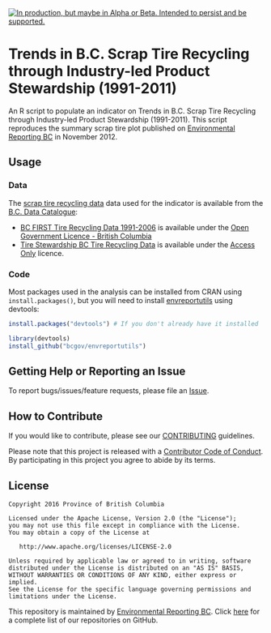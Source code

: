 <div id="devex-badge"><a rel="Delivery" href="https://github.com/BCDevExchange/docs/blob/master/discussion/projectstates.md"><img alt="In production, but maybe in Alpha or Beta. Intended to persist and be supported." style="border-width:0" src="https://assets.bcdevexchange.org/images/badges/delivery.svg" title="In production, but maybe in Alpha or Beta. Intended to persist and be supported." /></a></div>

# Trends in B.C. Scrap Tire Recycling through Industry-led Product Stewardship (1991-2011)

An R script to populate an indicator on Trends in B.C. Scrap Tire Recycling through Industry-led Product Stewardship (1991-2011). This script reproduces the summary scrap tire plot published on [Environmental Reporting BC](http://www.env.gov.bc.ca/soe/indicators/sustainability/tire-recycling.html) in November 2012.

## Usage

### Data

The [scrap tire recycling data](https://catalogue.data.gov.bc.ca/dataset?q=tire) data used for the indicator is available from the [B.C. Data Catalogue](https://catalogue.data.gov.bc.ca/dataset?download_audience=Public):

- [BC FIRST Tire Recycling Data 1991-2006](https://catalogue.data.gov.bc.ca/dataset/a29ad492-29a2-44b9-8693-d27a8cc8e686) is available under the
[Open Government Licence - British Columbia](http://www2.gov.bc.ca/gov/content/governments/about-the-bc-government/databc/open-data/open-government-license-bc)
- [Tire Stewardship BC Tire Recycling Data](https://catalogue.data.gov.bc.ca/dataset/f791329b-c2dc-4f82-9993-209780f2a1c6) is available under the
[Access Only](http://www2.gov.bc.ca/gov/content?id=1AAACC9C65754E4D89A118B875E0FBDA) licence.


### Code

Most packages used in the analysis can be installed from CRAN using `install.packages()`, but you will need to install [envreportutils](https://github.com/bcgov/envreportutils) using devtools:


```r
install.packages("devtools") # If you don't already have it installed

library(devtools)
install_github("bcgov/envreportutils")
```

## Getting Help or Reporting an Issue

To report bugs/issues/feature requests, please file an [Issue](https://github.com/bcgov/tire-recycling-indicator/issues).

## How to Contribute

If you would like to contribute, please see our [CONTRIBUTING](CONTRIBUTING.md) guidelines.

Please note that this project is released with a [Contributor Code of Conduct](CODE_OF_CONDUCT.md). By participating in this project you agree to abide by its terms.

## License

    Copyright 2016 Province of British Columbia

    Licensed under the Apache License, Version 2.0 (the "License");
    you may not use this file except in compliance with the License.
    You may obtain a copy of the License at 

       http://www.apache.org/licenses/LICENSE-2.0

    Unless required by applicable law or agreed to in writing, software
    distributed under the License is distributed on an "AS IS" BASIS,
    WITHOUT WARRANTIES OR CONDITIONS OF ANY KIND, either express or implied.
    See the License for the specific language governing permissions and
    limitations under the License.
    
This repository is maintained by [Environmental Reporting BC](http://www2.gov.bc.ca/gov/content?id=FF80E0B985F245CEA62808414D78C41B). Click [here](https://github.com/bcgov/EnvReportBC-RepoList) for a complete list of our repositories on GitHub.